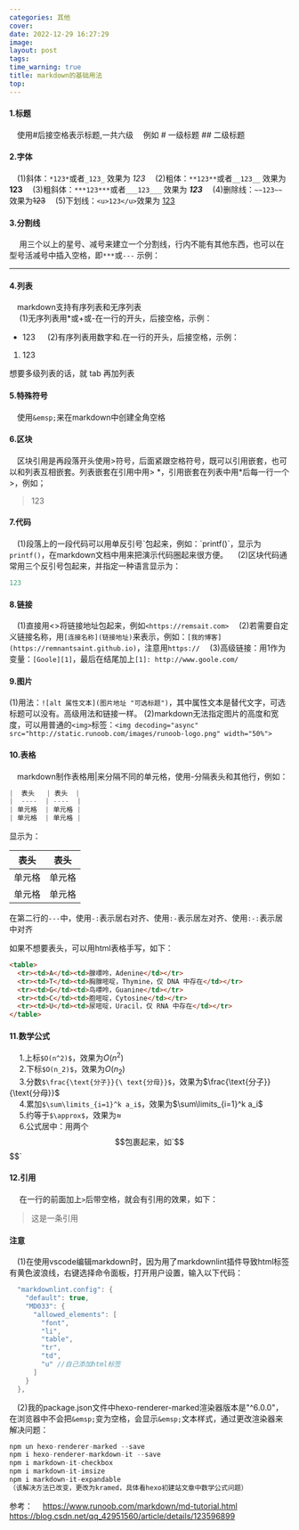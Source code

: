 ```yaml
---
categories: 其他
cover: 
date: 2022-12-29 16:27:29
image: 
layout: post
tags: 
time_warning: true
title: markdown的基础用法
top: 
---
```


#### 1.标题
&emsp;使用#后接空格表示标题,一共六级
&emsp;例如 # 一级标题 ## 二级标题  
#### 2.字体
&emsp;(1)斜体：`*123*`或者`_123_` 效果为 *123*
&emsp;(2)粗体：`**123**`或者`__123__` 效果为 **123**
&emsp;(3)粗斜体：`***123***`或者`___123___` 效果为 ***123***
&emsp;(4)删除线：`~~123~~`效果为~~123~~
&emsp;(5)下划线：`<u>123</u>`效果为 <u>123</u>

#### 3.分割线
&emsp; 用三个以上的星号、减号来建立一个分割线，行内不能有其他东西，也可以在型号活减号中插入空格，即`***`或`---`
示例：
***
#### 4.列表
&emsp;markdown支持有序列表和无序列表   
&emsp; (1)无序列表用*或+或-在一行的开头，后接空格，示例：      

* 123
&emsp; (2)有序列表用数字和.在一行的开头，后接空格，示例：   
1. 123

想要多级列表的话，就 tab 再加列表

#### 5.特殊符号
&emsp;使用`&emsp;`来在markdown中创建全角空格
#### 6.区块
&emsp;区块引用是再段落开头使用>符号，后面紧跟空格符号，既可以引用嵌套，也可以和列表互相嵌套。列表嵌套在引用中用> \*，引用嵌套在列表中用*后每一行一个>，例如；
> 123

#### 7.代码
&emsp;(1)段落上的一段代码可以用单反引号\`包起来，例如：\`printf()\`，显示为`printf()`，在markdown文档中用来把演示代码圈起来很方便。
&emsp;(2)区块代码通常用三个反引号包起来，并指定一种语言显示为：
```c++
123
```
#### 8.链接
&emsp;(1)直接用<>将链接地址包起来，例如`<https://remsait.com>`
&emsp;(2)若需要自定义链接名称，用`[连接名称](链接地址)`来表示，例如：`[我的博客](https://remnantsaint.github.io)`，注意用`https://`
&emsp;(3)高级链接：用1作为变量：`[Goole][1]`，最后在结尾加上`[1]: http://www.goole.com/`
#### 9.图片
(1)用法：`![alt 属性文本](图片地址 "可选标题")`，其中属性文本是替代文字，可选标题可以没有。高级用法和链接一样。
(2)markdown无法指定图片的高度和宽度，可以用普通的`<img>`标签：`<img decoding="async" src="http://static.runoob.com/images/runoob-logo.png" width="50%">`

#### 10.表格
&emsp;markdown制作表格用|来分隔不同的单元格，使用-分隔表头和其他行，例如：
```c++
|  表头   | 表头  |
|  ----  | ----  |
| 单元格  | 单元格 |
| 单元格  | 单元格 |
```
显示为：

|  表头   | 表头  |
|  ----  | ----  |
| 单元格  | 单元格 |
| 单元格  | 单元格 |

在第二行的`---`中，使用`-:`表示居右对齐、使用`:-`表示居左对齐、使用`:-:`表示居中对齐

如果不想要表头，可以用html表格手写，如下：
```html
<table>
  <tr><td>A</td><td>腺嘌呤，Adenine</td></tr>
  <tr><td>T</td><td>胸腺嘧啶，Thymine，仅 DNA 中存在</td></tr>
  <tr><td>G</td><td>鸟嘌呤，Guanine</td></tr>
  <tr><td>C</td><td>胞嘧啶，Cytosine</td></tr>
  <tr><td>U</td><td>尿嘧啶，Uracil，仅 RNA 中存在</td></tr>
</table>
```

#### 11.数学公式
&emsp; 1.上标`$O(n^2)$`，效果为$O(n^2)$   
&emsp; 2.下标`$O(n_2)$`，效果为$O(n_2)$  
&emsp; 3.分数`$\frac{\text{分子}}{\ text{分母}}$`，效果为$\frac{\text{分子}}{\text{分母}}$   
&emsp; 4.累加`$\sum\limits_{i=1}^k a_i$`，效果为$\sum\limits_{i=1}^k a_i$    
&emsp; 5.约等于`$\approx$`，效果为$\approx$     
&emsp; 6.公式居中：用两个$$包裹起来，如`$$  $$`

#### 12.引用
&emsp; 在一行的前面加上`>`后带空格，就会有引用的效果，如下：
> 这是一条引用


#### 注意
&emsp;(1)在使用vscode编辑markdown时，因为用了markdownlint插件导致html标签有黄色波浪线，右键选择命令面板，打开用户设置，输入以下代码：
```c++
  "markdownlint.config": {
    "default": true,
    "MD033": {
      "allowed_elements": [
        "font",
        "li",
        "table",
        "tr",
        "td",
        "u" //自己添加html标签
      ]
    }
  },
```
&emsp;(2)我的package.json文件中hexo-renderer-marked渲染器版本是"^6.0.0"，在浏览器中不会把`&emsp;`变为空格，会显示`&emsp;`文本样式，通过更改渲染器来解决问题：
```python
npm un hexo-renderer-marked --save
npm i hexo-renderer-markdown-it --save
npm i markdown-it-checkbox
npm i markdown-it-imsize
npm i markdown-it-expandable
（该解决方法已改变，更改为kramed，具体看hexo初建站文章中数学公式问题）
```
参考：
&emsp;<https://www.runoob.com/markdown/md-tutorial.html>
&emsp;<https://blog.csdn.net/qq_42951560/article/details/123596899>